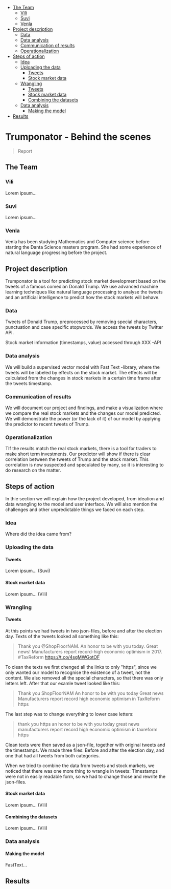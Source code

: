 - [The Team](#the-team)
  * [Vili](#vili)
  * [Suvi](#suvi)
  * [Venla](#venla)
- [Project description](#project-description)
  * [Data](#data)
  * [Data analysis](#data-analysis)
  * [Communication of results](#communication-of-results)
  * [Operationalization](#operationalization)
- [Steps of action](#steps-of-action)
  * [Idea](#idea)
  * [Uploading the data](#uploading-the-data)
    + [Tweets](#tweets)
    + [Stock market data](#stock-market-data)
  * [Wrangling](#wrangling)
    + [Tweets](#tweets)
    + [Stock market data](#stock-market-data)
    + [Combining the datasets](#combining-the-datasets)
  * [Data analysis](#data-analysis-1)
    + [Making the model](#making-the-model)
- [Results](#results)


# Trumponator - Behind the scenes

> Report

<!-- toc -->

## The Team

### Vili

Lorem ipsum...

### Suvi

Lorem ipsum...

### Venla

Venla has been studying Mathematics and Computer science before starting the Danta Science masters program. She had some experience of natural language progressing before the project.

## Project description

Trumponator is a tool for predicting stock market development based on the tweets of a famous comedian Donald Trump. 
We use advanced machine learning techniques like natural language processing to analyse the tweets and an artificial 
intelligence to predict how the stock markets will behave.

### Data

Tweets of Donald Trump, preprocessed by removing special characters, punctuation and case specific stopwords. We access 
the tweets by Twitter API.
 
Stock market information (timestamps, value) accessed through XXX -API


### Data analysis

We will build a supervised vector model with Fast Text -library, where the tweets will be labeled by effects on the stock 
market. The effects will be calculated from the changes in stock markets in a certain time frame after the tweets timestamp.

### Communication of results

We will document our project and findings, and make a visualization where we compare the real stock markets and the changes 
our model predicted. We will demonstrate the power (or the lack of it) of our model by applying the predictor to recent 
tweets of Trump.

### Operationalization

TIf the results match the real stock markets, there is a tool for traders to make short term investments. Our predictor 
will show if there is clear correlation between the tweets of Trump and the stock market. This correlation is now suspected 
and speculated by many, so it is interesting to do research on the matter.

## Steps of action

In thie section we will explain how the project developed, from ideation and data wrangling to the model and user interface. We will also mention the challenges and other unpredictable things we faced on each step.

### Idea

Where did the idea came from?

### Uploading the data

#### Tweets

Lorem ipsum... (Suvi)

#### Stock market data

Lorem ipsum... (Vili)

### Wrangling

#### Tweets

At this points we had tweets in two json-files, before and after the election day. Texts of the tweets looked all something like this:

> Thank you @ShopFloorNAM. An honor to be with you today. Great news! Manufacturers report record-high economic optimism in 2017. #TaxReform https://t.co/4sgMWGotOF

<!-- toc -->

To clean the texts we first chenged all the links to only "https", since we only wanted our model to recognise the existence of a tweet, not the content. We also removed all the special characters, so that there was only letters left. After that our examle tweet looked like this:

> Thank you ShopFloorNAM An honor to be with you today Great news Manufacturers report record high economic optimism in TaxReform https

<!-- toc -->

The last step was to change everything to lower case letters:

> thank you https an honor to be with you today great news manufacturers report record high economic optimism in taxreform https

<!-- toc -->

Clean texts were then saved as a json-file, together with original tweets and the timestamps. We made three files: Before and after the election day, and one that had all tweets from both categories.

When we tried to combine the data from tweets and stock markets, we noticed that there was one more thing to wrangle in tweets: Timestamps were not in easily readable form, so we had to change those and rewrite the json-files.

#### Stock market data

Lorem ipsum... (Vili)

#### Combining the datasets

Lorem ipsum... (Vili)

### Data analysis

#### Making the model

FastText...

## Results
